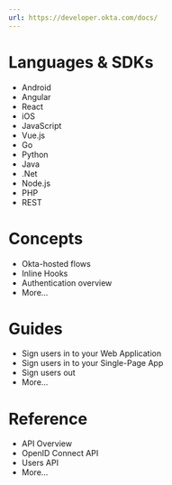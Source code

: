 ```yaml
---
url: https://developer.okta.com/docs/
---
```


# Languages & SDKs
- Android
- Angular
- React
- iOS
- JavaScript
- Vue.js
- Go
- Python
- Java
- .Net
- Node.js
- PHP
- REST

# Concepts
- Okta-hosted flows
- Inline Hooks
- Authentication overview
- More...

# Guides
- Sign users in to your Web Application
- Sign users in to your Single-Page App
- Sign users out
- More...

# Reference
- API Overview
- OpenID Connect API
- Users API
- More...
